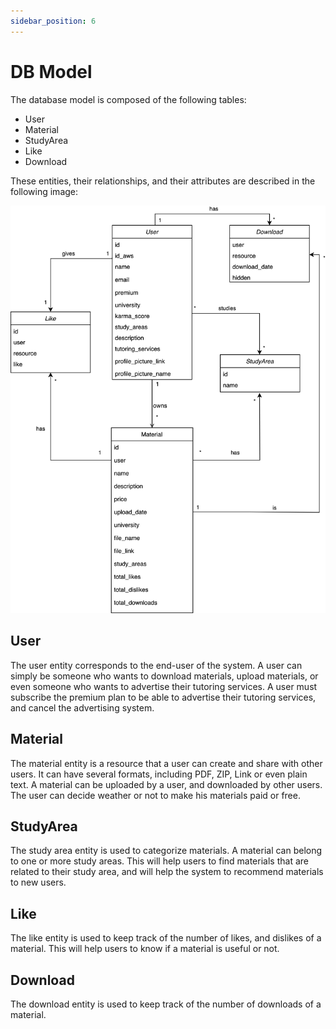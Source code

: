 ```yaml
---
sidebar_position: 6
---
```


# DB Model

The database model is composed of the following tables:

- User
- Material
- StudyArea
- Like
- Download

These entities, their relationships, and their attributes are described in the following image:

![DB Model](/img/noteally_db_model.png)

## User
The user entity corresponds to the end-user of the system. A user can simply be someone who wants to download materials, upload materials, or even someone who wants to advertise their tutoring services. A user must subscribe the premium plan to be able to advertise their tutoring services, and cancel the advertising system.

## Material
The material entity is a resource that a user can create and share with other users. It can have several formats, including PDF, ZIP, Link or even plain text. A material can be uploaded by a user, and downloaded by other users. The user can decide weather or not to make his materials paid or free.

## StudyArea
The study area entity is used to categorize materials. A material can belong to one or more study areas. This will help users to find materials that are related to their study area, and will help the system to recommend materials to new users.

## Like
The like entity is used to keep track of the number of likes, and dislikes of a material. This will help users to know if a material is useful or not.

## Download
The download entity is used to keep track of the number of downloads of a material.
